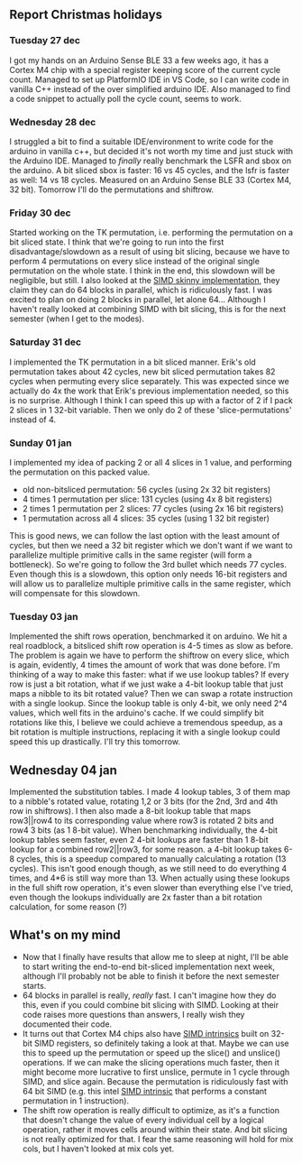 ## Report Christmas holidays

### Tuesday 27 dec

I got my hands on an Arduino Sense BLE 33 a few weeks ago, it has a Cortex M4 chip with a special register keeping score
of the current cycle count. Managed to set up PlatformIO IDE in VS Code, so I can write code in vanilla C++ instead of
the over simplified arduino IDE. Also managed to find a code snippet to actually poll the cycle count, seems to work.

### Wednesday 28 dec

I struggled a bit to find a suitable IDE/environment to write code for the arduino in vanilla c++, but decided it's not
worth my time and just stuck with the Arduino IDE. Managed to *finally* really benchmark the LSFR and sbox on the
arduino. A bit sliced sbox is faster: 16 vs 45 cycles, and the lsfr is faster as well: 14 vs 18 cycles. Measured on an
Arduino Sense BLE 33 (Cortex M4, 32 bit). Tomorrow I'll do the permutations and shiftrow.

### Friday 30 dec

Started working on the TK permutation, i.e. performing the permutation on a bit sliced state. I think that we're going
to run into the first disadvantage/slowdown as a result of using bit slicing, because we have to perform 4 permutations
on every slice instead of the original single permutation on the whole state. I think in the end, this slowdown will be
negligible, but still. I also looked at the [SIMD skinny implementation](https://github.com/kste/skinny_avx), they claim
they can do 64 blocks in parallel, which is ridiculously fast. I was excited to plan on doing 2 blocks in parallel, let
alone 64... Although I haven't really looked at combining SIMD with bit slicing, this is for the next semester (when I
get to the modes).

### Saturday 31 dec

I implemented the TK permutation in a bit sliced manner. Erik's old permutation takes about 42 cycles, new bit sliced
permutation takes 82 cycles when permuting every slice separately. This was expected since we actually do 4x the work
that Erik's previous implementation
needed, so this is no surprise. Although I think I can speed this up with a factor of 2 if I pack 2 slices in 1 32-bit
variable. Then we only do 2 of these 'slice-permutations' instead of 4.

### Sunday 01 jan

I implemented my idea of packing 2 or all 4 slices in 1 value, and performing the permutation on this packed value.

- old non-bitsliced permutation: 56 cycles (using 2x 32 bit registers)
- 4 times 1 permutation per slice: 131 cycles (using 4x 8 bit registers)
- 2 times 1 permutation per 2 slices: 77 cycles (using 2x 16 bit registers)
- 1 permutation across all 4 slices: 35 cycles (using 1 32 bit register)

This is good news, we can follow the last option with the least amount of cycles, but then we need a 32 bit register
which we don't want if we want to parallelize multiple primitive calls in the same register (will form a bottleneck). So
we're going to follow the 3rd bullet which needs 77 cycles. Even though this is a slowdown, this option only needs
16-bit registers and will allow us to parallelize multiple primitive calls in the same register, which will compensate
for this slowdown.

### Tuesday 03 jan

Implemented the shift rows operation, benchmarked it on arduino. We hit a real roadblock, a bitsliced shift row
operation is 4-5 times as slow as before. The problem is again we have to perform the shiftrow on every slice, which is
again, evidently, 4 times the amount of work that was done before.
I'm thinking of a way to make this faster: what if we use lookup tables? If every row is just a bit rotation, what if we
just wake a 4-bit lookup table that just maps a nibble to its bit rotated value? Then we can swap a rotate instruction
with a single lookup. Since the lookup table is only 4-bit, we only need 2^4 values, which well fits in the arduino's
cache. If we could simplify bit rotations like this, I believe we could achieve a tremendous speedup, as a bit rotation
is multiple instructions, replacing it with a single lookup could speed this up drastically. I'll try this tomorrow.

## Wednesday 04 jan

Implemented the substitution tables. I made 4 lookup tables, 3 of them map to a nibble's rotated value, rotating 1,2 or 3
bits (for the 2nd, 3rd and 4th row in shiftrows). I then also made a 8-bit lookup table that maps row3||row4 to its
corresponding value where row3 is rotated 2 bits and row4 3 bits (as 1 8-bit value).
When benchmarking individually, the 4-bit lookup tables seem faster, even 2 4-bit lookups are faster than 1 8-bit lookup
for a combined row2||row3, for some reason.
a 4-bit lookup takes 6-8 cycles, this is a speedup compared to manually calculating a rotation (13 cycles). This isn't
good enough though, as we still need to do everything 4 times, and 4*6 is still way more than 13.
When actually using these lookups in the full shift row operation, it's even slower than everything else I've tried,
even though the lookups individually are 2x faster than a bit rotation calculation, for some reason (?)

## What's on my mind

- Now that I finally have results that allow me to sleep at night, I'll be able to start writing the end-to-end
  bit-sliced implementation next week, although I'll probably not be able to finish it before the next semester starts.
- 64 blocks in parallel is really, *really* fast. I can't imagine how they do this, even if you could combine bit
  slicing with SIMD. Looking at their code raises more questions than answers, I really wish they documented their code.
- It turns out that Cortex M4 chips also
  have [SIMD intrinsics](https://www.keil.com/pack/doc/CMSIS/Core/html/group__intrinsic__SIMD__gr.html) built on 32-bit
  SIMD registers, so definitely taking a look at that. Maybe we can use this to speed up the permutation or speed up the
  slice() and unslice() operations. If we can make the slicing operations much faster, then it might become more
  lucrative to first unslice, permute in 1 cycle through SIMD, and slice again. Because the permutation is ridiculously
  fast with 64 bit SIMD (e.g. this
  intel [SIMD intrinsic](https://www.intel.com/content/www/us/en/docs/intrinsics-guide/index.html#text=shuffle&techs=MMX,SSE_ALL&ig_expand=6562,5660)
  that performs a constant permutation in 1 instruction).
- The shift row operation is really difficult to optimize, as it's a function that doesn't change the value of every
  individual cell by a logical operation, rather it moves cells around within their state. And bit slicing is not really
  optimized for that. I fear the same reasoning will hold for mix cols, but I haven't looked at mix cols yet. 